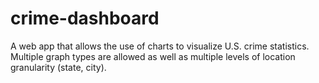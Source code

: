 # crime-dashboard
A web app that allows the use of charts to visualize U.S. crime statistics. Multiple graph types are allowed as well as multiple levels of location granularity (state, city).
